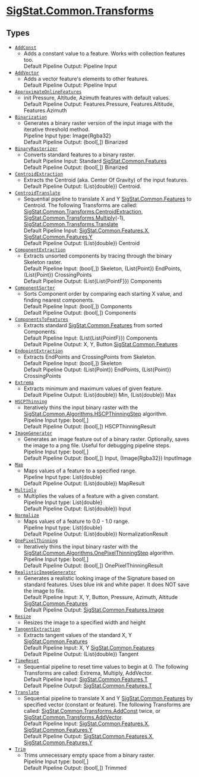 # [SigStat.Common.Transforms](./README.md)

## Types

- [`AddConst`](./AddConst.md)
	- Adds a constant value to a feature. Works with collection features too.  <br>Default Pipeline Output: Pipeline Input
- [`AddVector`](./AddVector.md)
	- Adds a vector feature's elements to other features.  <br>Default Pipeline Output: Pipeline Input
- [`ApproximateOnlineFeatures`](./ApproximateOnlineFeatures.md)
	- init Pressure, Altitude, Azimuth features with default values.  <br>Default Pipeline Output: Features.Pressure, Features.Altitude, Features.Azimuth
- [`Binarization`](./Binarization.md)
	- Generates a binary raster version of the input image with the iterative threshold method.  <br>Pipeline Input type: Image{Rgba32}<br>Default Pipeline Output: (bool[,]) Binarized
- [`BinaryRasterizer`](./BinaryRasterizer.md)
	- Converts standard features to a binary raster.  <br>Default Pipeline Input: Standard [SigStat.Common.Features](https://github.com/sigstat/sigstat/tree/develop/docs/md/SigStat/Common/Features.md)<br>Default Pipeline Output: (bool[,]) Binarized
- [`CentroidExtraction`](./CentroidExtraction.md)
	- Extracts the Centroid (aka. Center Of Gravity) of the input features.  <br> Default Pipeline Output: (List{double}) Centroid.
- [`CentroidTranslate`](./CentroidTranslate.md)
	- Sequential pipeline to translate X and Y [SigStat.Common.Features](https://github.com/sigstat/sigstat/tree/develop/docs/md/SigStat/Common/Features.md) to Centroid.  The following Transforms are called: [SigStat.Common.Transforms.CentroidExtraction](https://github.com/sigstat/sigstat/tree/develop/docs/md/SigStat/Common/Transforms/CentroidExtraction.md), [SigStat.Common.Transforms.Multiply](https://github.com/sigstat/sigstat/tree/develop/docs/md/SigStat/Common/Transforms/Multiply.md)(-1), [SigStat.Common.Transforms.Translate](https://github.com/sigstat/sigstat/tree/develop/docs/md/SigStat/Common/Transforms/Translate.md)<br>Default Pipeline Input: [SigStat.Common.Features.X](https://github.com/sigstat/sigstat/tree/develop/docs/md/SigStat/Common/FeatureDescriptor-1.md), [SigStat.Common.Features.Y](https://github.com/sigstat/sigstat/tree/develop/docs/md/SigStat/Common/FeatureDescriptor-1.md)<br>Default Pipeline Output: (List{double}) Centroid
- [`ComponentExtraction`](./ComponentExtraction.md)
	- Extracts unsorted components by tracing through the binary Skeleton raster.  <br>Default Pipeline Input: (bool[,]) Skeleton, (List{Point}) EndPoints, (List{Point}) CrossingPoints<br>Default Pipeline Output: (List{List{PointF}}) Components
- [`ComponentSorter`](./ComponentSorter.md)
	- Sorts Component order by comparing each starting X value, and finding nearest components.  <br>Default Pipeline Input: (bool[,]) Components<br>Default Pipeline Output: (bool[,]) Components
- [`ComponentsToFeatures`](./ComponentsToFeatures.md)
	- Extracts standard [SigStat.Common.Features](https://github.com/sigstat/sigstat/tree/develop/docs/md/SigStat/Common/Features.md) from sorted Components.  <br>Default Pipeline Input: (List{List{PointF}}) Components<br>Default Pipeline Output: X, Y, Button [SigStat.Common.Features](https://github.com/sigstat/sigstat/tree/develop/docs/md/SigStat/Common/Features.md)
- [`EndpointExtraction`](./EndpointExtraction.md)
	- Extracts EndPoints and CrossingPoints from Skeleton.  <br>Default Pipeline Input: (bool[,]) Skeleton<br>Default Pipeline Output: (List{Point}) EndPoints, (List{Point}) CrossingPoints
- [`Extrema`](./Extrema.md)
	- Extracts minimum and maximum values of given feature.  <br>Default Pipeline Output: (List{double}) Min, (List{double}) Max
- [`HSCPThinning`](./HSCPThinning.md)
	- Iteratively thins the input binary raster with the [SigStat.Common.Algorithms.HSCPThinningStep](https://github.com/sigstat/sigstat/tree/develop/docs/md/SigStat/Common/Algorithms/HSCPThinningStep.md) algorithm.  <br>Pipeline Input type: bool[,]<br>Default Pipeline Output: (bool[,]) HSCPThinningResult
- [`ImageGenerator`](./ImageGenerator.md)
	- Generates an image feature out of a binary raster.  Optionally, saves the image to a png file.  Useful for debugging pipeline steps.  <br>Pipeline Input type: bool[,]<br>Default Pipeline Output: (bool[,]) Input, (Image{Rgba32}) InputImage
- [`Map`](./Map.md)
	- Maps values of a feature to a specified range.  <br>Pipeline Input type: List{double}<br>Default Pipeline Output: (List{double}) MapResult
- [`Multiply`](./Multiply.md)
	- Multiplies the values of a feature with a given constant.  <br>Pipeline Input type: List{double}<br>Default Pipeline Output: (List{double}) Input
- [`Normalize`](./Normalize.md)
	- Maps values of a feature to 0.0 - 1.0 range.  <br>Pipeline Input type: List{double}<br>Default Pipeline Output: (List{double}) NormalizationResult
- [`OnePixelThinning`](./OnePixelThinning.md)
	- Iteratively thins the input binary raster with the [SigStat.Common.Algorithms.OnePixelThinningStep](https://github.com/sigstat/sigstat/tree/develop/docs/md/SigStat/Common/Algorithms/OnePixelThinningStep.md) algorithm.  <br>Pipeline Input type: bool[,]<br>Default Pipeline Output: (bool[,]) OnePixelThinningResult
- [`RealisticImageGenerator`](./RealisticImageGenerator.md)
	- Generates a realistic looking image of the Signature based on standard features. Uses blue ink and white paper. It does NOT save the image to file.  <br>Default Pipeline Input: X, Y, Button, Pressure, Azimuth, Altitude [SigStat.Common.Features](https://github.com/sigstat/sigstat/tree/develop/docs/md/SigStat/Common/Features.md)<br>Default Pipeline Output: [SigStat.Common.Features.Image]()
- [`Resize`](./Resize.md)
	- Resizes the image to a specified width and height
- [`TangentExtraction`](./TangentExtraction.md)
	- Extracts tangent values of the standard X, Y [SigStat.Common.Features](https://github.com/sigstat/sigstat/tree/develop/docs/md/SigStat/Common/Features.md)<br>Default Pipeline Input: X, Y [SigStat.Common.Features](https://github.com/sigstat/sigstat/tree/develop/docs/md/SigStat/Common/Features.md)<br>Default Pipeline Output: (List{double})  Tangent
- [`TimeReset`](./TimeReset.md)
	- Sequential pipeline to reset time values to begin at 0.  The following Transforms are called: Extrema, Multiply, AddVector.  <br>Default Pipeline Input: [SigStat.Common.Features.T](https://github.com/sigstat/sigstat/tree/develop/docs/md/SigStat/Common/FeatureDescriptor-1.md)<br>Default Pipeline Output: [SigStat.Common.Features.T](https://github.com/sigstat/sigstat/tree/develop/docs/md/SigStat/Common/FeatureDescriptor-1.md)
- [`Translate`](./Translate.md)
	- Sequential pipeline to translate X and Y [SigStat.Common.Features](https://github.com/sigstat/sigstat/tree/develop/docs/md/SigStat/Common/Features.md) by specified vector (constant or feature).  The following Transforms are called: [SigStat.Common.Transforms.AddConst](https://github.com/sigstat/sigstat/tree/develop/docs/md/SigStat/Common/Transforms/AddConst.md) twice, or [SigStat.Common.Transforms.AddVector](https://github.com/sigstat/sigstat/tree/develop/docs/md/SigStat/Common/Transforms/AddVector.md).  <br>Default Pipeline Input: [SigStat.Common.Features.X](https://github.com/sigstat/sigstat/tree/develop/docs/md/SigStat/Common/FeatureDescriptor-1.md), [SigStat.Common.Features.Y](https://github.com/sigstat/sigstat/tree/develop/docs/md/SigStat/Common/FeatureDescriptor-1.md)<br>Default Pipeline Output: [SigStat.Common.Features.X](https://github.com/sigstat/sigstat/tree/develop/docs/md/SigStat/Common/FeatureDescriptor-1.md), [SigStat.Common.Features.Y](https://github.com/sigstat/sigstat/tree/develop/docs/md/SigStat/Common/FeatureDescriptor-1.md)
- [`Trim`](./Trim.md)
	- Trims unnecessary empty space from a binary raster.  <br>Pipeline Input type: bool[,]<br>Default Pipeline Output: (bool[,]) Trimmed

